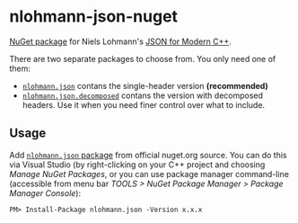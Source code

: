 # nlohmann-json-nuget

[NuGet package](https://www.nuget.org/packages/nlohmann.json/) for Niels Lohmann's [JSON for Modern C++](https://github.com/nlohmann/json).

There are two separate packages to choose from. You only need one of them:

 - [`nlohmann.json`](https://www.nuget.org/packages/nlohmann.json/) contans the single-header version **(recommended)**
 - [`nlohmann.json.decomposed`](https://www.nuget.org/packages/nlohmann.json.decomposed/) contans the version with decomposed headers. Use it when you need finer control over what to include.

## Usage
Add [`nlohmann.json` package](https://www.nuget.org/packages/nlohmann.json/) from official nuget.org source. You can do this via Visual Studio (by right-clicking on your C++ project and choosing *Manage NuGet Packages*, or you can use package manager command-line (accessible from menu bar *TOOLS > NuGet Package Manager > Package Manager Console*):

```
PM> Install-Package nlohmann.json -Version x.x.x
```
